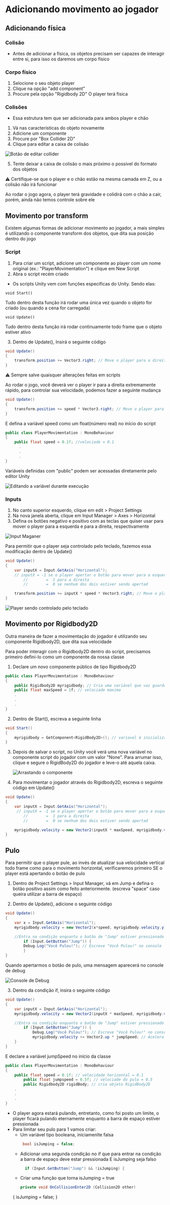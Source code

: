 
# Adicionando movimento ao jogador

## Adicionando física

### Colisão
- Antes de adicionar a física, os objetos precisam ser capazes de interagir entre si, para isso os daremos um corpo físico

### Corpo físico

1. Selocione o seu objeto player
2. Clique na opção "add component"
3. Procure pela opção "Rigidbody 2D"
  O player terá fisica

### Colisões

- Essa estrutura tem que ser adicionada para ambos player e chão
  
1. Vá nas características do objeto novamente
2. Adicione um componente
3. Procure por "Box Collider 2D"
4. Clique para editar a caixa de colisão

  ![Botão de editar collider](https://media.discordapp.net/attachments/1105270961391030293/1124346156546273330/image.png?width=416&height=316)

5. Tente deixar a caixa de colisão o mais próximo o possível do formato dos objetos

⚠ Certifique-se que o player e o chão estão na mesma camada em Z, ou a colisão não irá funcionar

Ao rodar o jogo agora, o player terá gravidade e colidirá com o chão a cair, porém, ainda não temos controle sobre ele

## Movimento por transform

Existem algumas formas de adicionar movimento ao jogador, a mais símples é utilizando o componente transform dos objetos, que dita sua posição dentro do jogo

  
### Script

1. Para criar um script, adicione um componente ao player com um nome original (ex.: "PlayerMovimentation") e clique em New Script
2. Abra o script recém criado

- Os scripts Unity vem com funções especificas do Unity. Sendo elas:

```
void Start()
```
Tudo dentro desta função irá rodar uma única vez quando o objeto for criado (ou quando a cena for carregada)


```
void Update()
```
Tudo dentro desta função irá rodar continuamente todo frame que o objeto estiver ativo


3. Dentro de Update(), Insirá o seguinte código

```C#
void Update()
{
	transform.position += Vector3.right; // Move o player para a direita
}
```
  ⚠ Sempre salve quaisquer alterações feitas em scripts

  Ao rodar o jogo, você deverá ver o player ir para a direita extremamente rápido, para controlar sua velocidade, podemos fazer a seguinte mudança

```C#
void Update()
{
	transform.position += speed * Vector3.right; // Move o player para a direita com velocidade controlada
}
```

  E defina a variável speed como um float(número real) no início do script

```C#
public class PlayerMovimentation : MonoBehaviour
{
	public float speed = 0.1f; //velociade = 0.1
	  .
	  .
	  .
}
```

  Variáveis definidas com "public" podem ser acessadas diretamente pelo editor Unity

  ![Editando a variável durante execução](https://cdn.discordapp.com/attachments/1105270961391030293/1126910382817161257/ezgif-2-6ec952770d.gif)

### Inputs
1. No canto superior esquerdo, clique em edit > Project Settings
2. Na nova janela aberta, clique em Input Manager > Axes > Horizontal
3. Defina os botões negativo e positivo com as teclas que quiser usar para mover o player para a esquerda e para a direita, respectivamente

  ![Input Maganer](https://cdn.discordapp.com/attachments/1105270961391030293/1126883320458924102/image.png)

Para permitir que o player seja controlado pelo teclado, fazemos essa modificação dentro de Update()
  
```C#
void Update()
{
	var inputX = Input.GetAxis("Horizontal");
	// inputX = -1 se o player apertar o botão para mover para a esquerda
        //        =  1 para a direita
        //        =  0 se nenhum dos dois estiver sendo apertad

	transform.position += inputX * speed * Vector3.right; // Move o player horizontamente quando o botao de movimento estiver pressionado
}
```

   ![Player sendo controlado pelo teclado](https://media.discordapp.net/attachments/1105270961391030293/1126913829171904593/ezgif-2-1672155832.gif?width=719&height=404)
   
## Movimento por Rigidbody2D
Outra maneira de fazer a movimentação do jogador é utilizando seu componente Rigidbody2D, que dita sua velocidade

Para poder interagir com o Rigidbody2D dentro do script, precisamos primeiro defini-lo como um componente da nossa classe 

1.  Declare um novo componente público de tipo Rigidbody2D
```C#
public class PlayerMovimentation : MonoBehaviour
{
	public Rigidbody2D myrigidbody; // Cria uma variável que vai guardar as propiedades do componente RigidBody
	public float maxSpeed = 1f; // velociade maxima
	.
	.
	.
}
```
2. Dentro de Start(), escreva a seguinte linha
```C#
void Start()
{
	myrigidbody = GetComponent<RigidBody2D>(); // variavel é inicializada quando o jogo começa
}
```

3. Depois de salvar o script, no Unity você verá uma nova variável no componente script do jogador com um valor "None". Para arrumar isso, clique e segure o RigidBody2D do jogador e leve-o até aquela caixa.

	![Arrastando o componente](https://cdn.discordapp.com/attachments/1105270961391030293/1129450931445051432/this_one.png)

5. Para movimentar o jogador através do Rigidbody2D, escreva o seguinte código em Update()
```C#
void Update()
{
	var inputX = Input.GetAxis("Horizontal");
	 // inputX = -1 se o player apertar o botão para mover para a esquerda
        //        =  1 para a direita
        //        =  0 se nenhum dos dois estiver sendo apertad

	myrigidbody.velocity = new Vector2(inputX * maxSpeed, myrigidbody.velocity.y); // Atualiza o player horizontalmente todo frame
}
```


## Pulo

  Para permitir que o player pule, ao invés de atualizar sua velocidade vertical todo frame como para o movimento horizontal, verificaremos primeiro SE o player está apertando o botão de pulo

1. Dentro de Project Settings > Input Manager, vá em Jump e defina o botão positivo assim como feito anteriormente. (escreva "space" caso queira utilizar a barra de espaço)

2. Dentro de Update(), adicione o seguinte código
```C#
void Update()
{
	var x = Input.GetAxis("Horizontal");
	myrigidbody.velocity = new Vector2(x*speed, myrigidbody.velocity.y); // Atualiza o player horizontalmente todo frame

	//Entra na condição enquanto o batão de "Jump" estiver pressionado
        if (Input.GetButton("Jump")) {
		Debug.Log("Você Pulou!"); // Escreve "Você Pulou!" no console
        }
}
```

Quando apertarmos o botão de pulo, uma mensagem aparecerá no console de debug

![Console de Debug](https://media.discordapp.net/attachments/1105270961391030293/1129453759194468443/image.png?width=599&height=508)

3. Dentro da condição if, insira o seguinte código
```C#
void Update()
{
	var inputX = Input.GetAxis("Horizontal");
	myrigidbody.velocity = new Vector2(inputX * maxSpeed, myrigidbody.velocity.y); // Atualiza o player horizontalmente todo frame

	//Entra na condição enquanto o batão de "Jump" estiver pressionado
        if (Input.GetButton("Jump")) {
			Debug.Log("Você Pulou!"); // Escreve "Você Pulou!" no console
			myrigidbody.velocity += Vector2.up * jumpSpeed; // Acelera o player para cima todo frame
	}
}
```
E declare a variável jumpSpeed no início da classe
```C#
public class PlayerMovimentation : MonoBehaviour
{
	public float speed = 0.1f; // velocidade horizontal = 0.1
        public float jumpspeed = 0.5f; // velociade do pulo = 0.5
        public Rigidbody2D rigidBody; // cria objeto RigidBody2D
	.
	.
	.
}
```

- O player agora estará pulando, entretanto, como  foi posto um limite, o player ficará pulando eternamente enquanto a barra de espaço estiver pressionada
- Para limitar seu pulo para 1 vamos criar:
   - Um variável tipo booleana, iniciamenlte falsa
     ```C#
      bool isJumping = false;
     ```
   - Adicionar uma segunda condição no if que para entrar na condição a barra de espaço deve estar pressionada E isJumping seja falso
     ```C#
       if (Input.GetButton("Jump") && !isJumping) {
     ```
   - Criar uma função que torna isJumping = true
     ```C#
     private void OnCollisionEnter2D (Collision2D other)
    {
        isJumping = false;
    }
  ```
